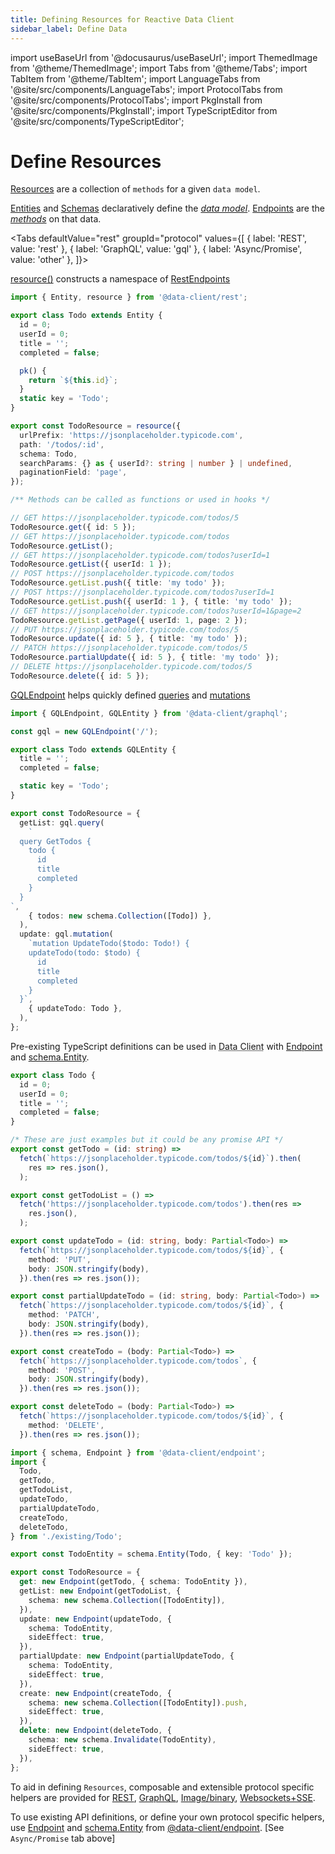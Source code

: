 ```yaml
---
title: Defining Resources for Reactive Data Client
sidebar_label: Define Data
---
```


<head>
  <meta name="docsearch:pagerank" content="40"/>
</head>

import useBaseUrl from '@docusaurus/useBaseUrl';
import ThemedImage from '@theme/ThemedImage';
import Tabs from '@theme/Tabs';
import TabItem from '@theme/TabItem';
import LanguageTabs from '@site/src/components/LanguageTabs';
import ProtocolTabs from '@site/src/components/ProtocolTabs';
import PkgInstall from '@site/src/components/PkgInstall';
import TypeScriptEditor from '@site/src/components/TypeScriptEditor';

# Define Resources

[Resources](/rest/api/resource) are a collection of `methods` for a given `data model`.

[Entities](/rest/api/Entity) and [Schemas](/rest/api/schema) declaratively define the [_data model_](../concepts/normalization.md).
[Endpoints](/rest/api/Endpoint) are the [_methods_](<https://en.wikipedia.org/wiki/Method_(computer_programming)>) on
that data.

<Tabs
defaultValue="rest"
groupId="protocol"
values={[
{ label: 'REST', value: 'rest' },
{ label: 'GraphQL', value: 'gql' },
{ label: 'Async/Promise', value: 'other' },
]}>
<TabItem value="rest">

  <PkgInstall pkgs="@data-client/rest" />

[resource()](/rest/api/resource) constructs a namespace of [RestEndpoints](/rest/api/RestEndpoint)

<TypeScriptEditor row={false}>

```typescript title="TodoResource"
import { Entity, resource } from '@data-client/rest';

export class Todo extends Entity {
  id = 0;
  userId = 0;
  title = '';
  completed = false;

  pk() {
    return `${this.id}`;
  }
  static key = 'Todo';
}

export const TodoResource = resource({
  urlPrefix: 'https://jsonplaceholder.typicode.com',
  path: '/todos/:id',
  schema: Todo,
  searchParams: {} as { userId?: string | number } | undefined,
  paginationField: 'page',
});

/** Methods can be called as functions or used in hooks */

// GET https://jsonplaceholder.typicode.com/todos/5
TodoResource.get({ id: 5 });
// GET https://jsonplaceholder.typicode.com/todos
TodoResource.getList();
// GET https://jsonplaceholder.typicode.com/todos?userId=1
TodoResource.getList({ userId: 1 });
// POST https://jsonplaceholder.typicode.com/todos
TodoResource.getList.push({ title: 'my todo' });
// POST https://jsonplaceholder.typicode.com/todos?userId=1
TodoResource.getList.push({ userId: 1 }, { title: 'my todo' });
// GET https://jsonplaceholder.typicode.com/todos?userId=1&page=2
TodoResource.getList.getPage({ userId: 1, page: 2 });
// PUT https://jsonplaceholder.typicode.com/todos/5
TodoResource.update({ id: 5 }, { title: 'my todo' });
// PATCH https://jsonplaceholder.typicode.com/todos/5
TodoResource.partialUpdate({ id: 5 }, { title: 'my todo' });
// DELETE https://jsonplaceholder.typicode.com/todos/5
TodoResource.delete({ id: 5 });
```

</TypeScriptEditor>

  </TabItem>
  <TabItem value="gql">

  <PkgInstall pkgs="@data-client/graphql" />

[GQLEndpoint](/graphql/api/GQLEndpoint) helps quickly defined [queries](/graphql/api/GQLEndpoint#query) and [mutations](/graphql/api/GQLEndpoint#mutate)

<TypeScriptEditor row={false}>

```typescript title="TodoResource"
import { GQLEndpoint, GQLEntity } from '@data-client/graphql';

const gql = new GQLEndpoint('/');

export class Todo extends GQLEntity {
  title = '';
  completed = false;

  static key = 'Todo';
}

export const TodoResource = {
  getList: gql.query(
    `
  query GetTodos {
    todo {
      id
      title
      completed
    }
  }
`,
    { todos: new schema.Collection([Todo]) },
  ),
  update: gql.mutation(
    `mutation UpdateTodo($todo: Todo!) {
    updateTodo(todo: $todo) {
      id
      title
      completed
    }
  }`,
    { updateTodo: Todo },
  ),
};
```

</TypeScriptEditor>

  </TabItem>
  <TabItem value="other">

  <PkgInstall pkgs="@data-client/endpoint" />

Pre-existing TypeScript definitions can be used in <abbr title="Reactive Data Client">Data Client</abbr> with
[Endpoint](/rest/api/Endpoint) and [schema.Entity](/rest/api/schema.Entity).

<TypeScriptEditor row={false}>

```typescript title="existing/Todo" collapsed
export class Todo {
  id = 0;
  userId = 0;
  title = '';
  completed = false;
}

/* These are just examples but it could be any promise API */
export const getTodo = (id: string) =>
  fetch(`https://jsonplaceholder.typicode.com/todos/${id}`).then(
    res => res.json(),
  );

export const getTodoList = () =>
  fetch('https://jsonplaceholder.typicode.com/todos').then(res =>
    res.json(),
  );

export const updateTodo = (id: string, body: Partial<Todo>) =>
  fetch(`https://jsonplaceholder.typicode.com/todos/${id}`, {
    method: 'PUT',
    body: JSON.stringify(body),
  }).then(res => res.json());

export const partialUpdateTodo = (id: string, body: Partial<Todo>) =>
  fetch(`https://jsonplaceholder.typicode.com/todos/${id}`, {
    method: 'PATCH',
    body: JSON.stringify(body),
  }).then(res => res.json());

export const createTodo = (body: Partial<Todo>) =>
  fetch(`https://jsonplaceholder.typicode.com/todos`, {
    method: 'POST',
    body: JSON.stringify(body),
  }).then(res => res.json());

export const deleteTodo = (body: Partial<Todo>) =>
  fetch(`https://jsonplaceholder.typicode.com/todos/${id}`, {
    method: 'DELETE',
  }).then(res => res.json());
```

```typescript title="TodoResource"
import { schema, Endpoint } from '@data-client/endpoint';
import {
  Todo,
  getTodo,
  getTodoList,
  updateTodo,
  partialUpdateTodo,
  createTodo,
  deleteTodo,
} from './existing/Todo';

export const TodoEntity = schema.Entity(Todo, { key: 'Todo' });

export const TodoResource = {
  get: new Endpoint(getTodo, { schema: TodoEntity }),
  getList: new Endpoint(getTodoList, {
    schema: new schema.Collection([TodoEntity]),
  }),
  update: new Endpoint(updateTodo, {
    schema: TodoEntity,
    sideEffect: true,
  }),
  partialUpdate: new Endpoint(partialUpdateTodo, {
    schema: TodoEntity,
    sideEffect: true,
  }),
  create: new Endpoint(createTodo, {
    schema: new schema.Collection([TodoEntity]).push,
    sideEffect: true,
  }),
  delete: new Endpoint(deleteTodo, {
    schema: new schema.Invalidate(TodoEntity),
    sideEffect: true,
  }),
};
```

</TypeScriptEditor>

  </TabItem>
</Tabs>

<!--
  <TabItem value="sse">

```ts
import type { Manager, Middleware } from '@data-client/core';
import type { EndpointInterface } from '@data-client/endpoint';

export default class StreamManager implements Manager {
  protected declare middleware: Middleware;
  protected declare evtSource: WebSocket | EventSource;
  protected declare endpoints: Record<string, EndpointInterface>;

  constructor(
    evtSource: WebSocket | EventSource,
    endpoints: Record<string, EndpointInterface>,
  ) {
    this.evtSource = evtSource;
    this.endpoints = endpoints;

    this.middleware = controller => {
      this.evtSource.onmessage = event => {
        try {
          const msg = JSON.parse(event.data);
          if (msg.type in this.endpoints)
            controller.setResponse(
              this.endpoints[msg.type],
              ...msg.args,
              msg.data,
            );
        } catch (e) {
          console.error('Failed to handle message');
          console.error(e);
        }
      };
      return next => async action => next(action);
    };
  }

  cleanup() {
    this.evtSource.close();
  }

  getMiddleware() {
    return this.middleware;
  }
}
```

  </TabItem>
<TabItem value="img">

<PkgInstall pkgs="@data-client/img" />

</TabItem>
-->

To aid in defining `Resources`, composable and extensible protocol specific helpers are provided for [REST](/rest), [GraphQL](/graphql),
[Image/binary](../guides/img-media.md), [Websockets+SSE](../concepts/managers.md#data-stream).

To use existing API definitions, or define your own protocol specific helpers, use
[Endpoint](/rest/api/Endpoint) and [schema.Entity](/rest/api/schema.Entity) from [@data-client/endpoint](https://www.npmjs.com/package/@data-client/endpoint).
[See `Async/Promise` tab above]
